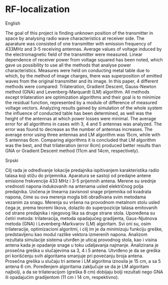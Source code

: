 # RF-localization
           
English        
          
The goal of this project is finding unknown position of the transmitter in space by analysing radio wave characteristics at receiver side. The aparature was consisted of one transmitter with emission frequency of 433MHz and 3-5 receiving antennas. Average values of voltage induced by the electromagnetic field of the transmitter were measured. Linear dependence of receiver power from voltage squared has been noted, which gave us possibility to use all the methods that analyse power characteristics. Measures were held on conducting metal table due to which, by the method of image charges, there was superposition of emitted waves from the original transmitter and its image. In this paper, 4 different methods were compared: Trilateration, Gradient Descent, Gauss-Newton method (GNA) and Levenberg-Marquardt (LM) algorithm. All methods except trilateration are optimization algorithms and their goal is to minimize the residual function, represented by a module of difference of measured voltage vectors. Analyzing results gained by simulation of the whole system the influence of conducted table has been determined, as well was the height of the antennas at which power losses were minimal. The average error for all algorithms in cases with 3, 4 and 5 antennas was analyzed. The error was found to decrease as the number of antennas increases. The average error using three antennas and LM algorithm was 15cm, while with 5 antennas 6cm. Comparing algorithms it is concluded that LM algorithm was the best, and that trilateration (error 8cm) produced better results than GNA or Gradient Descent method (11cm and 14cm, respectively).
         
Srpski       
         
Cilj rada je određivanje lokacije predajnika ispitivanjem karakteristika radio talasa koji stižu do prijemnika. Aparatura se sastoji od predajne antene emisione frekvencije 433 MHz i 3-5 prijemnih antena. Merene su srednje vrednosti napona indukovanih na antenama usled električnog polja predajnika. Uočena je linearna zavisnost snage prijemnika od kvadrata napona, čime su ova merenja mogla biti obrađivana svim metodama vezanim za snagu. Merenja su vršena na provodnom metalnom stolu usled čega je, prema teoremi likova, dolazilo do superpozicije talasa emitovanih od strane predajnika i njegovog lika sa druge strane stola. Upoređena su četiri metoda: trilateracija, metoda opadajućeg gradijenta, Gaus-Njutnova metoda (GNA) i Levenberg-Markvarov (LM) algoritam. Svi oni su, osim trilateracije, optimizacioni algoritmi, i cilj im je da minimizuju funkciju greške, predstavljenu kao modul razlike vektora izmerenih napona. Analizom rezultata simulacije sistema utvrđen je uticaj provodnog stola, kao i visina antena kada je opadanje snage u toku udaljavanja najmanje. Analizirana je prosečna greška u slučajevima sa 3, 4 i 5 antena. Utvrđeno je da se greška pri korišćenju svih algoritama smanjuje pri povećanju broja antena. Prosečna greška u slučaju tri antene i LM algoritma iznosila je 15 cm, a sa 5 antena 6 cm. Poređenjem algoritama zaključuje se da je LM algoritam najbolji, a da se trilateracijom (greška 8 cm) dobijaju bolji rezultati nego GNA ili opadajućim gradijentom (11 cm i 14 cm, respektivno).
        
